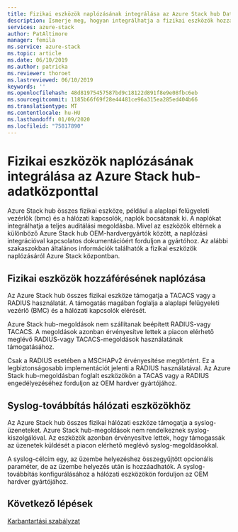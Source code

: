 ```yaml
---
title: Fizikai eszközök naplózásának integrálása az Azure Stack hub Datacenter szolgáltatással | Microsoft Docs
description: Ismerje meg, hogyan integrálhatja a fizikai eszközök hozzáférésének naplózását az Azure Stack hub adatközpontjában.
services: azure-stack
author: PatAltimore
manager: femila
ms.service: azure-stack
ms.topic: article
ms.date: 06/10/2019
ms.author: patricka
ms.reviewer: thoroet
ms.lastreviewed: 06/10/2019
keywords: ''
ms.openlocfilehash: 48d81975457587bd9c18122d891f8e9e08fbc6eb
ms.sourcegitcommit: 1185b66f69f28e44481ce96a315ea285ed404b66
ms.translationtype: MT
ms.contentlocale: hu-HU
ms.lasthandoff: 01/09/2020
ms.locfileid: "75817890"
---
```

# <a name="integrate-physical-device-auditing-with-your-azure-stack-hub-datacenter"></a>Fizikai eszközök naplózásának integrálása az Azure Stack hub-adatközponttal

Azure Stack hub összes fizikai eszköze, például a alaplapi felügyeleti vezérlők (bmc) és a hálózati kapcsolók, naplók bocsátanak ki. A naplókat integrálhatja a teljes auditálási megoldásba. Mivel az eszközök eltérnek a különböző Azure Stack hub OEM-hardvergyártók között, a naplózási integrációval kapcsolatos dokumentációért forduljon a gyártóhoz. Az alábbi szakaszokban általános információk találhatók a fizikai eszközök naplózásáról Azure Stack központban.  

## <a name="physical-device-access-auditing"></a>Fizikai eszközök hozzáférésének naplózása

Az Azure Stack hub összes fizikai eszköze támogatja a TACACS vagy a RADIUS használatát. A támogatás magában foglalja a alaplapi felügyeleti vezérlő (BMC) és a hálózati kapcsolók elérését.

Azure Stack hub-megoldások nem szállítanak beépített RADIUS-vagy TACACS. A megoldások azonban érvényesítve lettek a piacon elérhető meglévő RADIUS-vagy TACACS-megoldások használatának támogatásához.

Csak a RADIUS esetében a MSCHAPv2 érvényesítése megtörtént. Ez a legbiztonságosabb implementációt jelenti a RADIUS használatával. Az Azure Stack hub-megoldásban foglalt eszközökön a TACAS vagy a RADIUS engedélyezéséhez forduljon az OEM hardver gyártójához.

## <a name="syslog-forwarding-for-network-devices"></a>Syslog-továbbítás hálózati eszközökhöz

Az Azure Stack hub összes fizikai hálózati eszköze támogatja a syslog-üzeneteket. Azure Stack hub-megoldások nem rendelkeznek syslog-kiszolgálóval. Az eszközök azonban érvényesítve lettek, hogy támogassák az üzenetek küldését a piacon elérhető meglévő syslog-megoldásokkal.

A syslog-célcím egy, az üzembe helyezéshez összegyűjtött opcionális paraméter, de az üzembe helyezés után is hozzáadhatók. A syslog-továbbítás konfigurálásához a hálózati eszközökön forduljon az OEM hardver gyártójához.

## <a name="next-steps"></a>Következő lépések

[Karbantartási szabályzat](azure-stack-servicing-policy.md)
